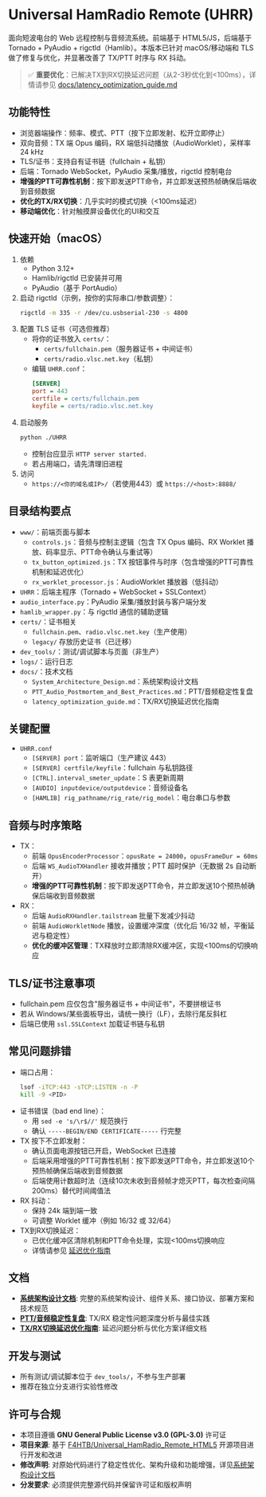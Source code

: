 # Universal HamRadio Remote (UHRR)

面向短波电台的 Web 远程控制与音频流系统。前端基于 HTML5/JS，后端基于 Tornado + PyAudio + rigctld（Hamlib）。本版本已针对 macOS/移动端和 TLS 做了修复与优化，并显著改善了 TX/PTT 时序与 RX 抖动。

> ✅ **重要优化**：已解决TX到RX切换延迟问题（从2-3秒优化到<100ms），详情请参见 [docs/latency_optimization_guide.md](docs/latency_optimization_guide.md)

## 功能特性
- 浏览器端操作：频率、模式、PTT（按下立即发射、松开立即停止）
- 双向音频：TX 端 Opus 编码，RX 端低抖动播放（AudioWorklet），采样率 24 kHz
- TLS/证书：支持自有证书链（fullchain + 私钥）
- 后端：Tornado WebSocket，PyAudio 采集/播放，rigctld 控制电台
- **增强的PTT可靠性机制**：按下即发送PTT命令，并立即发送预热帧确保后端收到音频数据
- **优化的TX/RX切换**：几乎实时的模式切换（<100ms延迟）
- **移动端优化**：针对触摸屏设备优化的UI和交互

## 快速开始（macOS）
1. 依赖
   - Python 3.12+
   - Hamlib/rigctld 已安装并可用
   - PyAudio（基于 PortAudio）
2. 启动 rigctld（示例，按你的实际串口/参数调整）：
   ```bash
   rigctld -m 335 -r /dev/cu.usbserial-230 -s 4800
   ```
3. 配置 TLS 证书（可选但推荐）
   - 将你的证书放入 `certs/`：
     - `certs/fullchain.pem`（服务器证书 + 中间证书）
     - `certs/radio.vlsc.net.key`（私钥）
   - 编辑 `UHRR.conf`：
     ```ini
     [SERVER]
     port = 443
     certfile = certs/fullchain.pem
     keyfile = certs/radio.vlsc.net.key
     ```
4. 启动服务
   ```bash
   python ./UHRR
   ```
   - 控制台应显示 `HTTP server started.`
   - 若占用端口，请先清理旧进程
5. 访问
   - `https://<你的域名或IP>/`（若使用443）或 `https://<host>:8888/`

## 目录结构要点
- `www/`：前端页面与脚本
  - `controls.js`：音频与控制主逻辑（包含 TX Opus 编码、RX Worklet 播放、码率显示、PTT命令确认与重试等）
  - `tx_button_optimized.js`：TX 按钮事件与时序（包含增强的PTT可靠性机制和延迟优化）
  - `rx_worklet_processor.js`：AudioWorklet 播放器（低抖动）
- `UHRR`：后端主程序（Tornado + WebSocket + SSLContext）
- `audio_interface.py`：PyAudio 采集/播放封装与客户端分发
- `hamlib_wrapper.py`：与 rigctld 通信的辅助逻辑
- `certs/`：证书相关
  - `fullchain.pem`、`radio.vlsc.net.key`（生产使用）
  - `legacy/` 存放历史证书（已迁移）
- `dev_tools/`：测试/调试脚本与页面（非生产）
- `logs/`：运行日志
- `docs/`：技术文档
  - `System_Architecture_Design.md`：系统架构设计文档
  - `PTT_Audio_Postmortem_and_Best_Practices.md`：PTT/音频稳定性复盘
  - `latency_optimization_guide.md`：TX/RX切换延迟优化指南

## 关键配置
- `UHRR.conf`
  - `[SERVER] port`：监听端口（生产建议 443）
  - `[SERVER] certfile/keyfile`：fullchain 与私钥路径
  - `[CTRL].interval_smeter_update`：S 表更新周期
  - `[AUDIO] inputdevice/outputdevice`：音频设备名
  - `[HAMLIB] rig_pathname/rig_rate/rig_model`：电台串口与参数

## 音频与时序策略
- TX：
  - 前端 `OpusEncoderProcessor`：`opusRate = 24000`，`opusFrameDur = 60ms`
  - 后端 `WS_AudioTXHandler` 接收并播放；PTT 超时保护（无数据 2s 自动断开）
  - **增强的PTT可靠性机制**：按下即发送PTT命令，并立即发送10个预热帧确保后端收到音频数据
- RX：
  - 后端 `AudioRXHandler.tailstream` 批量下发减少抖动
  - 前端 `AudioWorkletNode` 播放，设置缓冲深度（优化后 16/32 帧，平衡延迟与稳定性）
  - **优化的缓冲区管理**：TX释放时立即清除RX缓冲区，实现<100ms的切换响应

## TLS/证书注意事项
- fullchain.pem 应仅包含"服务器证书 + 中间证书"，不要拼根证书
- 若从 Windows/某些面板导出，请统一换行（LF），去除行尾反斜杠
- 后端已使用 `ssl.SSLContext` 加载证书链与私钥

## 常见问题排错
- 端口占用：
  ```bash
  lsof -iTCP:443 -sTCP:LISTEN -n -P
  kill -9 <PID>
  ```
- 证书错误（bad end line）：
  - 用 `sed -e 's/\r$//'` 规范换行
  - 确认 `-----BEGIN/END CERTIFICATE-----` 行完整
- TX 按下不立即发射：
  - 确认页面电源按钮已开启，WebSocket 已连接
  - 后端采用增强的PTT可靠性机制：按下即发送PTT命令，并立即发送10个预热帧确保后端收到音频数据
  - 后端使用计数超时法（连续10次未收到音频帧才熄灭PTT，每次检查间隔200ms）替代时间阈值法
- RX 抖动：
  - 保持 24k 端到端一致
  - 可调整 Worklet 缓冲（例如 16/32 或 32/64）
- TX到RX切换延迟：
  - 已优化缓冲区清除机制和PTT命令处理，实现<100ms切换响应
  - 详情请参见 [延迟优化指南](docs/latency_optimization_guide.md)

## 文档
- **[系统架构设计文档](docs/System_Architecture_Design.md)**: 完整的系统架构设计、组件关系、接口协议、部署方案和技术规范
- **[PTT/音频稳定性复盘](docs/PTT_Audio_Postmortem_and_Best_Practices.md)**: TX/RX 稳定性问题深度分析与最佳实践
- **[TX/RX切换延迟优化指南](docs/latency_optimization_guide.md)**: 延迟问题分析与优化方案详细文档

## 开发与测试
- 所有测试/调试脚本位于 `dev_tools/`，不参与生产部署
- 推荐在独立分支进行实验性修改

## 许可与合规
- 本项目遵循 **GNU General Public License v3.0 (GPL-3.0)** 许可证
- **项目来源**: 基于 [F4HTB/Universal_HamRadio_Remote_HTML5](https://github.com/F4HTB/Universal_HamRadio_Remote_HTML5) 开源项目进行开发和改进
- **修改声明**: 对原始代码进行了稳定性优化、架构升级和功能增强，详见[系统架构设计文档](docs/System_Architecture_Design.md#142-项目来源声明)
- **分发要求**: 必须提供完整源代码并保留许可证和版权声明


